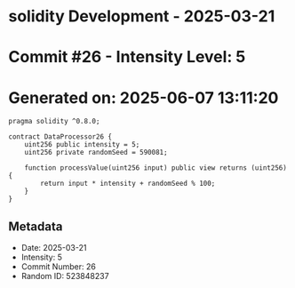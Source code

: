 ﻿# solidity Development - 2025-03-21
# Commit #26 - Intensity Level: 5
# Generated on: 2025-06-07 13:11:20
```solidity
pragma solidity ^0.8.0;

contract DataProcessor26 {
    uint256 public intensity = 5;
    uint256 private randomSeed = 590081;

    function processValue(uint256 input) public view returns (uint256) {
        return input * intensity + randomSeed % 100;
    }
}
```
## Metadata
- Date: 2025-03-21
- Intensity: 5
- Commit Number: 26
- Random ID: 523848237
